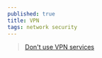 ```yaml
---
published: true
title: VPN
tags: network security
---
```

> [Don't use VPN services](https://gist.github.com/joepie91/5a9909939e6ce7d09e29)
